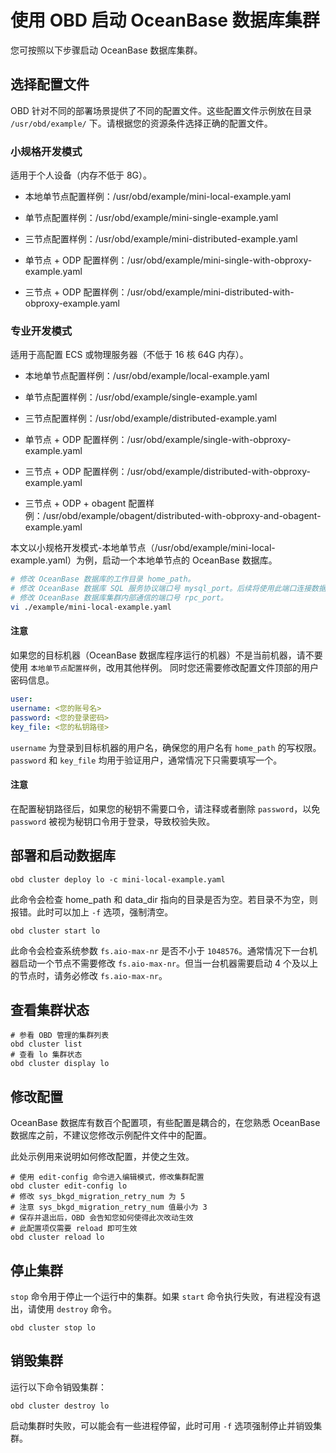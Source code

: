 # 使用 OBD 启动 OceanBase 数据库集群

您可按照以下步骤启动 OceanBase 数据库集群。

## 选择配置文件

OBD 针对不同的部署场景提供了不同的配置文件。这些配置文件示例放在目录 `/usr/obd/example/` 下。请根据您的资源条件选择正确的配置文件。

### 小规格开发模式

适用于个人设备（内存不低于 8G）。

* 本地单节点配置样例：/usr/obd/example/mini-local-example.yaml

* 单节点配置样例：/usr/obd/example/mini-single-example.yaml

* 三节点配置样例：/usr/obd/example/mini-distributed-example.yaml

* 单节点 + ODP 配置样例：/usr/obd/example/mini-single-with-obproxy-example.yaml

* 三节点 + ODP 配置样例：/usr/obd/example/mini-distributed-with-obproxy-example.yaml

### 专业开发模式

适用于高配置 ECS 或物理服务器（不低于 16 核 64G 内存）。

* 本地单节点配置样例：/usr/obd/example/local-example.yaml

* 单节点配置样例：/usr/obd/example/single-example.yaml

* 三节点配置样例：/usr/obd/example/distributed-example.yaml

* 单节点 + ODP 配置样例：/usr/obd/example/single-with-obproxy-example.yaml

* 三节点 + ODP 配置样例：/usr/obd/example/distributed-with-obproxy-example.yaml

* 三节点 + ODP + obagent 配置样例：/usr/obd/example/obagent/distributed-with-obproxy-and-obagent-example.yaml

本文以小规格开发模式-本地单节点（/usr/obd/example/mini-local-example.yaml）为例，启动一个本地单节点的 OceanBase 数据库。

```bash
# 修改 OceanBase 数据库的工作目录 home_path。
# 修改 OceanBase 数据库 SQL 服务协议端口号 mysql_port。后续将使用此端口连接数据库。
# 修改 OceanBase 数据库集群内部通信的端口号 rpc_port。
vi ./example/mini-local-example.yaml
```

<main id="notice" type='notice'>
  <h4>注意</h4>
  <p>如果您的目标机器（OceanBase 数据库程序运行的机器）不是当前机器，请不要使用 <code>本地单节点配置样例</code>，改用其他样例。 同时您还需要修改配置文件顶部的用户密码信息。</p>
</main>

```yaml
user:
username: <您的账号名>
password: <您的登录密码>
key_file: <您的私钥路径>
```

`username` 为登录到目标机器的用户名，确保您的用户名有 `home_path` 的写权限。`password` 和 `key_file` 均用于验证用户，通常情况下只需要填写一个。

<main id="notice" type='notice'>
  <h4>注意</h4>
  <p>在配置秘钥路径后，如果您的秘钥不需要口令，请注释或者删除 <code>password</code>，以免 <code>password</code> 被视为秘钥口令用于登录，导致校验失败。</p>
</main>

## 部署和启动数据库

```shell
obd cluster deploy lo -c mini-local-example.yaml
```

此命令会检查 home_path 和 data_dir 指向的目录是否为空。若目录不为空，则报错。此时可以加上 `-f` 选项，强制清空。

```shell
obd cluster start lo
```

此命令会检查系统参数 `fs.aio-max-nr` 是否不小于 `1048576`。通常情况下一台机器启动一个节点不需要修改 `fs.aio-max-nr`。但当一台机器需要启动 4 个及以上的节点时，请务必修改 `fs.aio-max-nr`。

## 查看集群状态

```shell
# 参看 OBD 管理的集群列表
obd cluster list
# 查看 lo 集群状态
obd cluster display lo
```

## 修改配置

OceanBase 数据库有数百个配置项，有些配置是耦合的，在您熟悉 OceanBase 数据库之前，不建议您修改示例配件文件中的配置。

此处示例用来说明如何修改配置，并使之生效。

```shell
# 使用 edit-config 命令进入编辑模式，修改集群配置
obd cluster edit-config lo
# 修改 sys_bkgd_migration_retry_num 为 5
# 注意 sys_bkgd_migration_retry_num 值最小为 3
# 保存并退出后，OBD 会告知您如何使得此次改动生效
# 此配置项仅需要 reload 即可生效
obd cluster reload lo
```

## 停止集群

`stop` 命令用于停止一个运行中的集群。如果 `start` 命令执行失败，有进程没有退出，请使用 `destroy` 命令。

```shell
obd cluster stop lo
```

## 销毁集群

运行以下命令销毁集群：

```shell
obd cluster destroy lo
```

启动集群时失败，可以能会有一些进程停留，此时可用 `-f` 选项强制停止并销毁集群。
